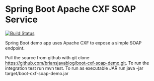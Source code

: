# Spring Boot Apache CXF SOAP Service

[![Build Status](https://travis-ci.org/briansjavablog/boot-cxf-soap-demo.svg?branch=master)](https://travis-ci.org/briansjavablog/boot-cxf-soap-demo)


Spring Boot demo app uses Apache CXF to expose a simple SOAP endpoint.

Pull the source from github with git clone https://github.com/briansjavablog/boot-cxf-soap-demo.git. 
To run the integration test run mvn test. To run as executable JAR run java -jar target/boot-cxf-soap-demo.jar